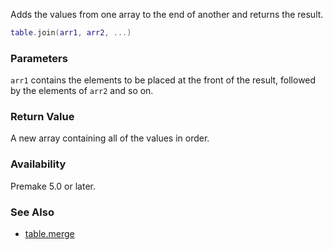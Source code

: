 Adds the values from one array to the end of another and returns the result.


```lua
table.join(arr1, arr2, ...)
```

### Parameters ###

`arr1` contains the elements to be placed at the front of the result, followed by the elements of `arr2` and so on.


### Return Value ###

A new array containing all of the values in order.


### Availability ###

Premake 5.0 or later.

### See Also ###

* [table.merge](table.merge.md)
